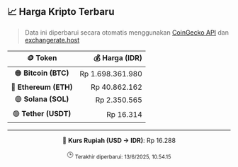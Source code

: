 

<!-- HARGA_KRIPTO -->
## 📈 Harga Kripto Terbaru

> Data ini diperbarui secara otomatis menggunakan [CoinGecko API](https://www.coingecko.com/) dan [exchangerate.host](https://exchangerate.host/)

<div align="center">

| 🪙 Token | 💰 Harga (IDR) |
|:------:|---------------:|
| 🟠 **Bitcoin (BTC)**   | Rp 1.698.361.980 |
| 🔵 **Ethereum (ETH)**  | Rp 40.862.162 |
| 🟣 **Solana (SOL)**    | Rp 2.350.565 |
| 🟢 **Tether (USDT)**   | Rp 16.314 |

---

💱 **Kurs Rupiah (USD → IDR)**: Rp 16.288

🕒 <sub>Terakhir diperbarui: 13/6/2025, 10.54.15</sub>

</div>
<!-- /HARGA_KRIPTO -->